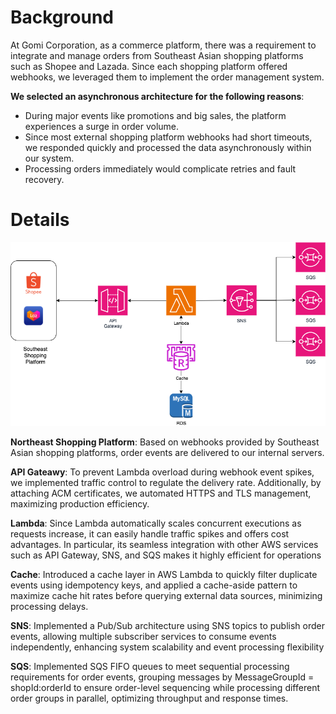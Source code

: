 # Background
At Gomi Corporation, as a commerce platform, there was a requirement to integrate and manage orders from Southeast Asian shopping platforms such as Shopee and Lazada. Since each shopping platform offered webhooks, we leveraged them to implement the order management system.

**We selected an asynchronous architecture for the following reasons**:
- During major events like promotions and big sales, the platform experiences a surge in order volume.
- Since most external shopping platform webhooks had short timeouts, we responded quickly and processed the data asynchronously within our system.
- Processing orders immediately would complicate retries and fault recovery.

# Details

![OMS Bluescreen ](./OMS.drawio.png)

**Northeast Shopping Platform**: Based on webhooks provided by Southeast Asian shopping platforms, order events are delivered to our internal servers.

**API Gateawy**: To prevent Lambda overload during webhook event spikes, we implemented traffic control to regulate the delivery rate. Additionally, by attaching ACM certificates, we automated HTTPS and TLS management, maximizing production efficiency.

**Lambda**: Since Lambda automatically scales concurrent executions as requests increase, it can easily handle traffic spikes and offers cost advantages. In particular, its seamless integration with other AWS services such as API Gateway, SNS, and SQS makes it highly efficient for operations

**Cache**: Introduced a cache layer in AWS Lambda to quickly filter duplicate events using idempotency keys, and applied a cache-aside pattern to maximize cache hit rates before querying external data sources, minimizing processing delays.

**SNS**: Implemented a Pub/Sub architecture using SNS topics to publish order events, allowing multiple subscriber services to consume events independently, enhancing system scalability and event processing flexibility

**SQS**: Implemented SQS FIFO queues to meet sequential processing requirements for order events, grouping messages by MessageGroupId = shopId:orderId to ensure order-level sequencing while processing different order groups in parallel, optimizing throughput and response times.

